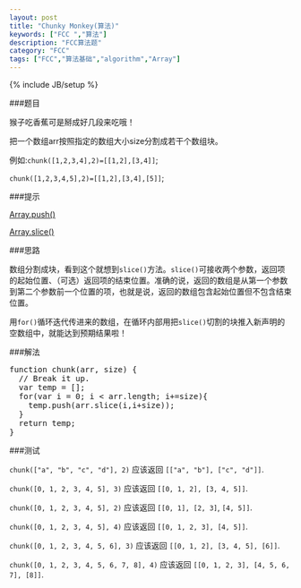 ```yaml
---
layout: post
title: "Chunky Monkey(算法)"
keywords: ["FCC ","算法"]
description: "FCC算法题"
category: "FCC"
tags: ["FCC","算法基础","algorithm","Array"]
---
```

{% include JB/setup %}

###题目

猴子吃香蕉可是掰成好几段来吃哦！

把一个数组arr按照指定的数组大小size分割成若干个数组块。

例如:`chunk([1,2,3,4],2)=[[1,2],[3,4]]`;

`chunk([1,2,3,4,5],2)=[[1,2],[3,4],[5]]`;

###提示

[Array.push()](https://developer.mozilla.org/zh-CN/docs/Web/JavaScript/Reference/Global_Objects/Array/push)

[Array.slice()](https://developer.mozilla.org/zh-CN/docs/Web/JavaScript/Reference/Global_Objects/Array/slice)

###思路

数组分割成块，看到这个就想到`slice()`方法。`slice()`可接收两个参数，返回项的起始位置、（可选）返回项的结束位置。准确的说，返回的数组是从第一个参数到第二个参数前一个位置的项，也就是说，返回的数组包含起始位置但不包含结束位置。

用`for()`循环迭代传进来的数组，在循环内部用把`slice()`切割的块推入新声明的空数组中，就能达到预期结果啦！

###解法

<pre>
function chunk(arr, size) {
  // Break it up.
  var temp = [];  
  for(var i = 0; i < arr.length; i+=size){
    temp.push(arr.slice(i,i+size));
  }  
  return temp;
}
</pre>

###测试

`chunk(["a", "b", "c", "d"], 2)` 应该返回 `[["a", "b"], ["c", "d"]]`.

`chunk([0, 1, 2, 3, 4, 5], 3)` 应该返回 `[[0, 1, 2], [3, 4, 5]]`.

`chunk([0, 1, 2, 3, 4, 5], 2)` 应该返回 `[[0, 1], [2, 3]`, `[4, 5]]`.

`chunk([0, 1, 2, 3, 4, 5], 4)` 应该返回 `[[0, 1, 2, 3], [4, 5]]`.

`chunk([0, 1, 2, 3, 4, 5, 6], 3)` 应该返回 `[[0, 1, 2], [3, 4, 5], [6]]`.

`chunk([0, 1, 2, 3, 4, 5, 6, 7, 8], 4)` 应该返回 `[[0, 1, 2, 3], [4, 5, 6, 7], [8]]`.
